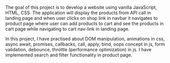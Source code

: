 The goal of this project is to develop a website using vanilla JavaScript, HTML, CSS. The application will display the products from API call in landing page and when user clicks on shop link in navbar it navigates to product page where user can add products to cart and see the products in cart page while navigating to cart nav-link in landing page.

In this project, I have practised about DOM manipulation, animations in css, async await, promises, callbacks, call, apply, bind, oops concept in js, form validation, debounce, throttle (performance optimization) in js. I have implemented search and filter functionality in product page.
